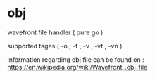 # obj
wavefront file handler ( pure go )


supported tages ( -o , -f , -v , -vt , -vn )
  
 information regarding obj file can be found on : https://en.wikipedia.org/wiki/Wavefront_.obj_file
